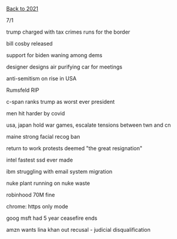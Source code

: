 [Back to 2021](index.md)

7/1

trump charged with tax crimes
runs for the border

bill cosby released

support for biden waning among dems

designer designs air purifying car for meetings

anti-semitism on rise in USA

Rumsfeld RIP

c-span ranks trump as worst ever president

men hit harder by covid

usa, japan hold war games, escalate tensions between twn and cn

maine strong facial recog ban

return to work protests deemed "the great resignation"

intel fastest ssd ever made

ibm struggling with email system migration

nuke plant running on nuke waste

robinhood 70M fine

chrome: https only mode

goog msft had 5 year ceasefire
ends

amzn wants lina khan out
recusal - judicial disqualification
